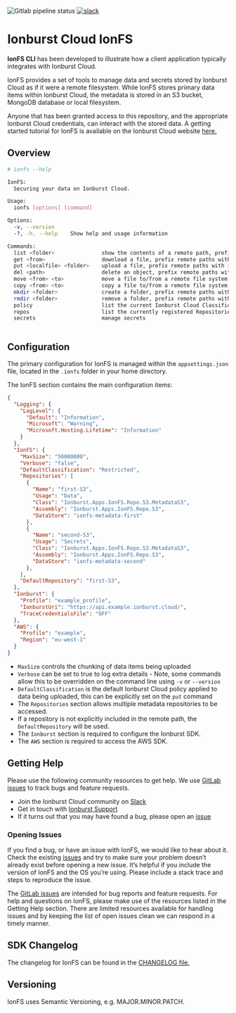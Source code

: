 ![Gitlab pipeline status](https://img.shields.io/gitlab/pipeline/ionburst/ionburst-sdk-net/main?color=fb6a26&style=flat-square)
[![slack](https://img.shields.io/badge/Slack-4A154B?style=flat-square&logo=slack&logoColor=white)](https://join.slack.com/t/ionburst-cloud/shared_invite/zt-panjkslf-Z5DOpU1OOeNPkXgklD~Cpg)

# Ionburst Cloud IonFS

**IonFS CLI** has been developed to illustrate how a client application typically integrates with Ionburst Cloud. 

IonFS provides a set of tools to manage data and secrets stored by Ionburst Cloud as if it were a remote filesystem. While IonFS stores primary data items within Ionburst Cloud, the metadata is stored in an S3 bucket, MongoDB database or local filesystem.

Anyone that has been granted access to this repository, and the appropriate Ionburst Cloud credentials, can interact with the stored data.
A getting started tutorial for IonFS is available on the Ionburst Cloud website [here.](https://ionburst.cloud/tutorials/get-started-with-ionfs) 

## Overview

```sh
# ionfs --help 

IonFS: 
  Securing your data on Ionburst Cloud. 

Usage: 
  ionfs [options] [command] 

Options: 
  -v, --version 
  -?, -h, --help    Show help and usage information 

Commands: 
  list <folder>               show the contents of a remote path, prefix remote paths with ion:// 
  get <from>                  download a file, prefix remote paths with ion:// 
  put <localfile> <folder>    upload a file, prefix remote paths with ion:// 
  del <path>                  delete an object, prefix remote paths with ion:// 
  move <from> <to>            move a file to/from a remote file system, prefix remote paths with ion:// 
  copy <from> <to>            copy a file to/from a remote file system, prefix remote paths with ion:// 
  mkdir <folder>              create a folder, prefix remote paths with ion:// 
  rmdir <folder>              remove a folder, prefix remote paths with ion:// 
  policy                      list the current Ionburst Cloud Classification Policies 
  repos                       list the currently registered Repositories 
  secrets                     manage secrets
  
```

## Configuration

The primary configuration for IonFS is managed within the `appsettings.json` file, located in the `.ionfs` folder in your home directory.

The IonFS section contains the main configuration items: 

```json
{   
  "Logging": { 
    "LogLevel": {
      "Default": "Information",
      "Microsoft": "Warning",
      "Microsoft.Hosting.Lifetime": "Information"
    }   
  },
  "IonFS": {
    "MaxSize": "50000000",
    "Verbose": "false",
    "DefaultClassification": "Restricted",
    "Repositories": [ 
      { 
        "Name": "first-S3", 
        "Usage": "Data",
        "Class": "Ionburst.Apps.IonFS.Repo.S3.MetadataS3",
        "Assembly": "Ionburst.Apps.IonFS.Repo.S3",
        "DataStore": "ionfs-metadata-first" 
      }, 
      { 
        "Name": "second-S3", 
        "Usage": "Secrets",
        "Class": "Ionburst.Apps.IonFS.Repo.S3.MetadataS3",
        "Assembly": "Ionburst.Apps.IonFS.Repo.S3",
        "DataStore": "ionfs-metadata-second" 
      },
    ],
    "DefaultRepository": "first-S3", 
  },
  "Ionburst": { 
    "Profile": "example_profile", 
    "IonburstUri": "https://api.example.ionburst.cloud/", 
    "TraceCredentialsFile": "OFF" 
  },
  "AWS": { 
    "Profile": "example", 
    "Region": "eu-west-1" 
  }
}
```

- `MaxSize` controls the chunking of data items being uploaded
- `Verbose` can be set to true to log extra details - Note, some commands allow this to be overridden on the command line using `-v` or `--version`
- `DefaultClassification` is the default Ionburst Cloud policy applied to data being uploaded, this can be explicitly set on the `put` command
- The `Repositories` section allows multiple metadata repositories to be accessed.   
- If a repository is not explicitly included in the remote path, the `DefaultRepository` will be used. 
- The `Ionburst` section is required to configure the Ionburst SDK. 
- The `AWS` section is required to access the AWS SDK. 

## Getting Help

Please use the following community resources to get help. We use [GitLab issues][sdk-issues] to track bugs and feature requests.
- Join the Ionburst Cloud community on [Slack](https://join.slack.com/t/ionburst-cloud/shared_invite/zt-panjkslf-Z5DOpU1OOeNPkXgklD~Cpg)
- Get in touch with [Ionburst Support](https://ionburst.cloud/contact/)
- If it turns out that you may have found a bug, please open an [issue][sdk-issues]

### Opening Issues

If you find a bug, or have an issue with IonFS, we would like to hear about it. Check the existing [issues][sdk-issues] and try to make sure your problem doesn’t already exist before opening a new issue. It’s helpful if you include the version of IonFS and the OS you’re using. Please include a stack trace and steps to reproduce the issue.

The [GitLab issues][sdk-issues] are intended for bug reports and feature requests. For help and questions on IonFS, please make use of the resources listed in the Getting Help section. There are limited resources available for handling issues and by keeping the list of open issues clean we can respond in a timely manner.

## SDK Changelog

The changelog for IonFS can be found in the [CHANGELOG file.](CHANGELOG.md)

## Versioning

IonFS uses Semantic Versioning, e.g. MAJOR.MINOR.PATCH.

[ionburst]: https://ionburst.io
[ionburst-cloud]: https://ionburst.cloud
[sdk-website]: https://docs.ionburst.cloud/sdk/
[sdk-source]: https://gitlab.com/ionburst/ionfs
[sdk-issues]: https://gitlab.com/ionburst/ionfs/issues
[sdk-license]: https://gitlab.com/ionburst/ionfs/-/blob/master/LICENSE
[docs-api]: https://docs.ionburst.cloud/api/
